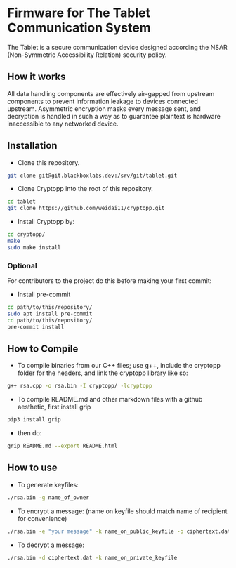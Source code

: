 # Firmware for The Tablet Communication System

The Tablet is a secure communication device designed according the NSAR (Non-Symmetric Accessibility Relation) security policy.

## How it works

All data handling components are effectively air-gapped from upstream components to prevent information leakage to devices connected upstream. Asymmetric encryption masks every message sent, and decryption is handled in such a way as to guarantee plaintext is hardware inaccessible to any networked device.

## Installation
- Clone this repository.
```bash
git clone git@git.blackboxlabs.dev:/srv/git/tablet.git
```
- Clone Cryptopp into the root of this repository.
```bash
cd tablet
git clone https://github.com/weidai11/cryptopp.git
```
- Install Cryptopp by:
```bash
cd cryptopp/
make
sudo make install
```
### Optional

For contributors to the project do this before making your first commit:

- Install pre-commit
```bash
cd path/to/this/repository/
sudo apt install pre-commit
cd path/to/this/repository/
pre-commit install
```
## How to Compile
- To compile binaries from our C++ files; use g++, include the cryptopp folder for the headers, and link the cryptopp library like so:
```bash
g++ rsa.cpp -o rsa.bin -I cryptopp/ -lcryptopp
```
- To compile README.md and other markdown files with a github aesthetic, first install grip
```bash
pip3 install grip
```
- then do:
```bash
grip README.md --export README.html
```
## How to use
- To generate keyfiles:
```bash
./rsa.bin -g name_of_owner
```
- To encrypt a message:
(name on keyfile should match name of recipient for convenience)
```bash
./rsa.bin -e "your message" -k name_on_public_keyfile -o ciphertext.dat
```
- To decrypt a message:
```bash
./rsa.bin -d ciphertext.dat -k name_on_private_keyfile
```
